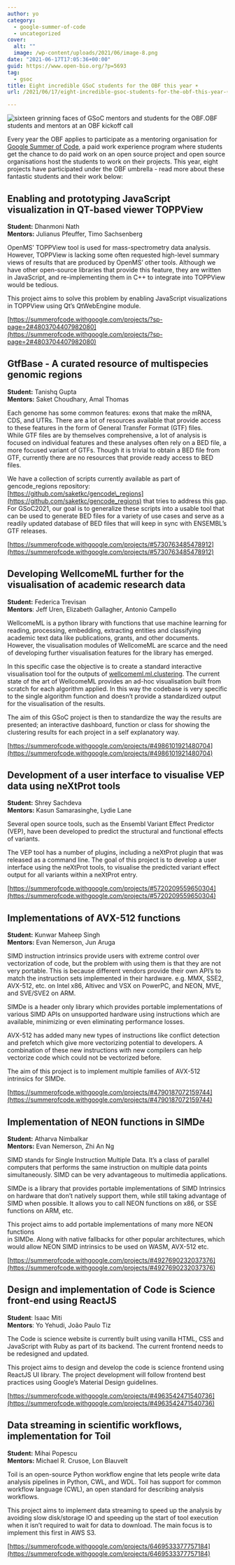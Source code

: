 ```yaml
---
author: yo
category:
  - google-summer-of-code
  - uncategorized
cover:
  alt: ""
  image: /wp-content/uploads/2021/06/image-8.png
date: "2021-06-17T17:05:36+00:00"
guid: https://www.open-bio.org/?p=5693
tag:
  - gsoc
title: Eight incredible GSoC students for the OBF this year ☀️
url: /2021/06/17/eight-incredible-gsoc-students-for-the-obf-this-year-☀️/

---
```

![sixteen grinning faces of GSoC mentors and students for the OBF.](wp-content/uploads/2021/06/image-8-1024x591.png)OBF students and mentors at an OBF kickoff call

Every year the OBF applies to participate as a mentoring organisation for [Google Summer of Code](https://summerofcode.withgoogle.com/), a paid work experience program where students get the chance to do paid work on an open source project and open source organisations host the students to work on their projects. This year, eight projects have participated under the OBF umbrella - read more about these fantastic students and their work below:

## Enabling and prototyping JavaScript visualization in QT-based viewer TOPPView

**Student:** Dhanmoni Nath  
**Mentors:** Julianus Pfeuffer, Timo Sachsenberg

OpenMS’ TOPPView tool is used for mass-spectrometry data analysis. However, TOPPView is lacking some often requested high-level summary views of results that are produced by OpenMS’ other tools. Although we have other open-source libraries that provide this feature, they are written in JavaScript, and re-implementing them in C++ to integrate into TOPPView would be tedious.

This project aims to solve this problem by enabling JavaScript visualizations in TOPPView using Qt’s QtWebEngine module.

[https://summerofcode.withgoogle.com/projects/?sp-page=2#4803704407982080](https://summerofcode.withgoogle.com/projects/?sp-page=2#4803704407982080)

## GtfBase - A curated resource of multispecies genomic regions

**Student:** Tanishq Gupta  
**Mentors:** Saket Choudhary, Amal Thomas

Each genome has some common features: exons that make the mRNA, CDS, and UTRs. There are a lot of resources available that provide access to these features in the form of General Transfer Format (GTF) files.  
While GTF files are by themselves comprehensive, a lot of analysis is focused on individual features and these analyses often rely on a BED file, a more focused variant of GTFs. Though it is trivial to obtain a BED file from GTF, currently there are no resources that provide ready access to BED files.

We have a collection of scripts currently available as part of gencode\_regions repository: [https://github.com/saketkc/gencode\_regions](https://github.com/saketkc/gencode_regions) that tries to address this gap. For GSoC2021, our goal is to generalize these scripts into a usable tool that can be used to generate BED files for a variety of use cases and serve as a readily updated database of BED files that will keep in sync with ENSEMBL’s GTF releases.

[https://summerofcode.withgoogle.com/projects/#5730763485478912](https://summerofcode.withgoogle.com/projects/#5730763485478912)

## Developing WellcomeML further for the visualisation of academic research data

**Student:** Federica Trevisan  
**Mentors**: Jeff Uren, Elizabeth Gallagher, Antonio Campello

WellcomeML is a python library with functions that use machine learning for reading, processing, embedding, extracting entities and classifying academic text data like publications, grants, and other documents. However, the visualisation modules of WellcomeML are scarce and the need of developing further visualisation features for the library has emerged.

In this specific case the objective is to create a standard interactive visualisation tool for the outputs of [wellcomeml.ml.clustering](https://github.com/wellcometrust/WellcomeML/issues/221). The current state of the art of WellcomeML provides an ad-hoc visualisation built from scratch for each algorithm applied. In this way the codebase is very specific to the single algorithm function and doesn’t provide a standardized output for the visualisation of the results.

The aim of this GSoC project is then to standardize the way the results are presented; an interactive dashboard, function or class for showing the clustering results for each project in a self explanatory way.

[https://summerofcode.withgoogle.com/projects/#4986101921480704](https://summerofcode.withgoogle.com/projects/#4986101921480704)

## Development of a user interface to visualise VEP data using neXtProt tools

**Student:** Shrey Sachdeva  
**Mentors:** Kasun Samarasinghe, Lydie Lane

Several open source tools, such as the Ensembl Variant Effect Predictor (VEP), have been developed to predict the structural and functional effects of variants.

The VEP tool has a number of plugins, including a neXtProt plugin that was released as a command line. The goal of this project is to develop a user interface using the neXtProt tools, to visualise the predicted variant effect output for all variants within a neXtProt entry.

[https://summerofcode.withgoogle.com/projects/#5720209559650304](https://summerofcode.withgoogle.com/projects/#5720209559650304)

## Implementations of AVX-512 functions

**Student:** Kunwar Maheep Singh  
**Mentors:** Evan Nemerson, Jun Aruga

SIMD instruction intrinsics provide users with extreme control over vectorization of code, but the problem with using them is that they are not very portable. This is because different vendors provide their own API’s to match the instruction sets implemented in their hardware. e.g. MMX, SSE2, AVX-512, etc. on Intel x86, Altivec and VSX on PowerPC, and NEON, MVE, and SVE/SVE2 on ARM.

SIMDe is a header only library which provides portable implementations of various SIMD APIs on unsupported hardware using instructions which are available, minimizing or even eliminating performance losses.

AVX-512 has added many new types of instructions like conflict detection and prefetch which give more vectorizing potential to developers. A combination of these new instructions with new compilers can help vectorize code which could not be vectorized before.

The aim of this project is to implement multiple families of AVX-512 intrinsics for SIMDe.

[https://summerofcode.withgoogle.com/projects/#4790187072159744](https://summerofcode.withgoogle.com/projects/#4790187072159744)

## Implementation of NEON functions in SIMDe

**Student:** Atharva Nimbalkar  
**Mentors:** Evan Nemerson, Zhi An Ng

SIMD stands for Single Instruction Multiple Data. It’s a class of parallel computers that performs the same instruction on multiple data points simultaneously. SIMD can be very advantageous to multimedia applications.

SIMDe is a library that provides portable implementations of SIMD Intrinsics on hardware that don’t natively support them, while still taking advantage of SIMD when possible. It allows you to call NEON functions on x86, or SSE functions on ARM, etc.

This project aims to add portable implementations of many more NEON functions  
in SIMDe. Along with native fallbacks for other popular architectures, which would allow NEON SIMD intrinsics to be used on WASM, AVX-512 etc.

[https://summerofcode.withgoogle.com/projects/#4927690232037376](https://summerofcode.withgoogle.com/projects/#4927690232037376)

## Design and implementation of Code is Science front-end using ReactJS

**Student**: Isaac Miti  
**Mentors**: Yo Yehudi, João Paulo Tiz

The Code is science website is currently built using vanilla HTML, CSS and JavaScript with Ruby as part of its backend. The current frontend needs to be redesigned and updated.

This project aims to design and develop the code is science frontend using ReactJS UI library. The project development will follow frontend best practices using Google’s Material Design guidelines.

[https://summerofcode.withgoogle.com/projects/#4963542471540736](https://summerofcode.withgoogle.com/projects/#4963542471540736)

## Data streaming in scientific workflows, implementation for Toil

**Student:** Mihai Popescu  
**Mentors:** Michael R. Crusoe, Lon Blauvelt

Toil is an open-source Python workflow engine that lets people write data analysis pipelines in Python, CWL, and WDL. Toil has support for common workflow language (CWL), an open standard for describing analysis workflows.

This project aims to implement data streaming to speed up the analysis by avoiding slow disk/storage IO and speeding up the start of tool execution when it isn’t required to wait for data to download. The main focus is to implement this first in AWS S3.

[https://summerofcode.withgoogle.com/projects/6469533377757184](https://summerofcode.withgoogle.com/projects/6469533377757184)
